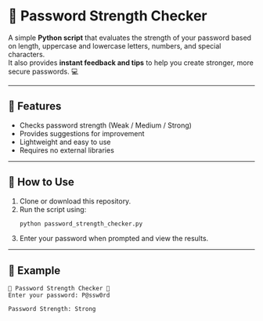 # 🔐 Password Strength Checker

A simple **Python script** that evaluates the strength of your password based on length, uppercase and lowercase letters, numbers, and special characters.  
It also provides **instant feedback and tips** to help you create stronger, more secure passwords. 💻

---

## 🚀 Features
- Checks password strength (Weak / Medium / Strong)
- Provides suggestions for improvement
- Lightweight and easy to use
- Requires no external libraries

---

## 🧠 How to Use
1. Clone or download this repository.  
2. Run the script using:
   ```bash
   python password_strength_checker.py
   ```
3. Enter your password when prompted and view the results.

---

## 📘 Example
```
🔐 Password Strength Checker 🔐
Enter your password: P@ssw0rd

Password Strength: Strong
